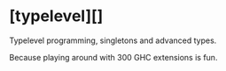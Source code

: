 # [typelevel][]

Typelevel programming, singletons and advanced types.

Because playing around with 300 GHC extensions is fun.

